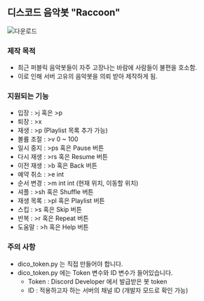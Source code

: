 ﻿## 디스코드 음악봇 "Raccoon"

![다운로드](https://github.com/user-attachments/assets/d0f28f10-28d5-4baf-8a12-88a458aaf1a5)

### 제작 목적
- 최근 퍼블릭 음악봇들이 자주 고장나는 바람에 사람들이 불편을 호소함.
- 이로 인해 서버 고유의 음악봇을 의뢰 받아 제작하게 됨.

### 지원되는 기능
- 입장 : >j 혹은 >p
- 퇴장 : >x
- 재생 : >p (Playlist 목록 추가 가능)
- 볼륨 조절 : >v 0 ~ 100
- 일시 중지 : >ps 혹은 Pause 버튼
- 다시 재생 : >rs 혹은 Resume 버튼
- 이전 재생 : >b 혹은 Back 버튼
- 예약 취소 : >e int
- 순서 변경 : >m int int (현재 위치, 이동할 위치)
- 셔플 : >sh 혹은 Shuffle 버튼
- 재생 목록 : >pl 혹은 Playlist 버튼
- 스킵 : >s 혹은 Skip 버튼
- 반복 : >r 혹은 Repeat 버튼
- 도움말 : >h 혹은 Help 버튼

### 주의 사항
- dico_token.py 는 직접 만들어야 합니다.
- dico_token.py 에는 Token 변수와 ID 변수가 들어있습니다.
  - Token : Discord Developer 에서 발급받은 봇 token
  - ID : 적용하고자 하는 서버의 채널 ID (개발자 모드로 확인 가능)
